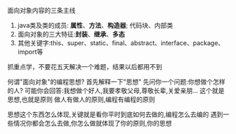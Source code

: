面向对象内容的三条主线
1. java类及类的成员: **属性**、**方法**、**构造器**; 代码块、内部类
2. 面向对象的三大特征:**封装**、**继承**、**多态**
3. 其他关键字:this、super、static、final、abstract、interface、package、import等

抓重点学，不要花五天解决一个难题，结果以后都用不到


何谓"面向对象"的编程思想?
首先解释一下"思想"
先问你一个问题:你想做个怎样的人?
可能你会回答:我想做个好人,我要孝敬父母,尊敬长辈,关爱亲朋...
这个就是思想,也就是原则
做人有做人的原则,编程有编程的原则

思想这个东西怎么体现,关键就是看你平时到底如何去做的,编程怎么去编的
遇到一些情况你都会怎么去做,你怎么做就体现了你的原则,你的思想

